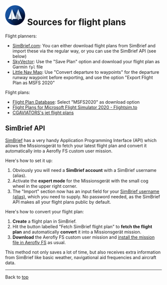 # ![](favicon-64x64.png) Sources for flight plans

Flight planners:

- [SimBrief.com](https://www.simbrief.com/): You can either download flight plans from SimBrief and import these via the regular way, or you can use the SimBrief API (see below)
- [SkyVector](https://skyvector.com/): Use the "Save Plan" option and download your flight plan as Garmin `fpl` file
- [Little Nav Map](https://github.com/albar965/littlenavmap): Use "Convert departure to waypoints" for the departure runway waypoint before exporting, and use the option "Export Flight Plan as MSFS 2020"

Flight plans:

- [Flight Plan Database](https://flightplandatabase.com/): Select "MSFS2020" as download option
- [Flight Plans for Microsoft Flight Simulator 2020 - Flightsim.to](https://flightsim.to/c/user-content/flight-plans/)
- [CGAVIATORS's jet flight plans](https://cgaviator.uk/)

## SimBrief API

[SimBrief](https://www.simbrief.com/home/) has a very handy Application Programming Interface (API) which allows the Missionsgerät to fetch your latest flight plan and convert it automatically into a Aerofly FS custom user mission.

Here's how to set it up:

1. Obviously you will need a **SimBrief account** with a SimBrief username (alias).
2. Activate the **expert mode** for the Missionsgerät with the small cog wheel in the upper right corner.
3. The "Import" section now has an input field for your [SimBrief username (alias)](https://dispatch.simbrief.com/account#settings), which you need to supply. No password needed, as the SimBrief API makes all your flight plans public by default.

Here's how to convert your flight plan:

1. **Create** a flight plan in SimBrief.
2. Hit the button labelled "Fetch SimBrief flight plan" to **fetch the flight plan** and automatically **convert** it into a Missionsgerät mission.
3. **Download** the Aerofly FS custom user mission and [install the mission file in Aerofly FS](./generic-installation.md) as usual.

This method not only saves a lot of time, but also receives extra information from SimBrief like basic weather, navigational aid frequencies and aircraft data.

---

Back to [top](./README.md)
